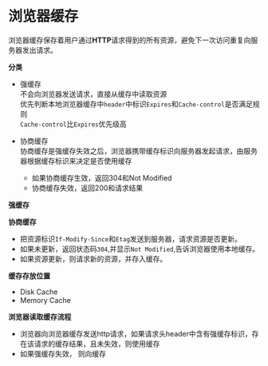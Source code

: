 # 浏览器缓存

浏览器缓存保存着用户通过**HTTP**请求得到的所有资源，避免下一次访问重复向服务器发出请求。

**分类**

- 强缓存    
  不会向浏览器发送请求，直接从缓存中读取资源    
  优先判断本地浏览器缓存中``header``中标识``Expires``和``Cache-control``是否满足规则    
  ``Cache-control``比``Expires``优先级高
  
- 协商缓存    
  协商缓存是强缓存失效之后，浏览器携带缓存标识向服务器发起请求，由服务器根据缓存标识来决定是否使用缓存
  - 如果协商缓存生效，返回304和Not Modified
  - 协商缓存失效，返回200和请求结果
  
**强缓存**

**协商缓存**
- 把资源标识``If-Modify-Since``和``Etag``发送到服务器，请求资源是否更新。
- 如果未更新，返回状态码``304``,并显示``Not Modified``,告诉浏览器使用本地缓存。
- 如果资源更新，则请求新的资源，并存入缓存。

**缓存存放位置**
- Disk Cache
- Memory Cache

**浏览器读取缓存流程**
- 浏览器向浏览器缓存发送http请求，如果请求头header中含有强缓存标识，存在该请求的缓存结果，且未失效，则使用缓存
- 如果强缓存失效， 则向缓存

